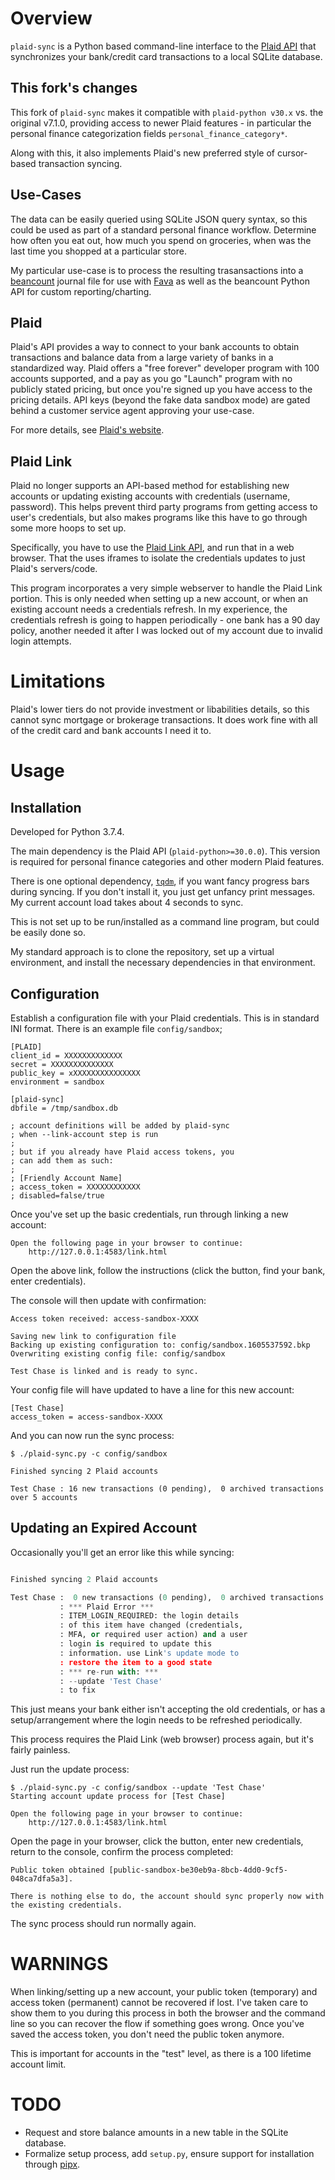 # Overview

`plaid-sync` is a Python based command-line interface to the [Plaid API](https://plaid.com/docs/api/) that synchronizes your bank/credit card transactions to a local SQLite database.

## This fork's changes

This fork of `plaid-sync` makes it compatible with `plaid-python v30.x` vs. the original v7.1.0, providing access to newer Plaid features -
in particular the personal finance categorization fields `personal_finance_category*`.

Along with this, it also implements Plaid's new preferred style of cursor-based transaction syncing.


## Use-Cases

The data can be easily queried using SQLite JSON query syntax, so this could be used as part of a standard personal finance workflow. Determine how often you eat out, how
much you spend on groceries, when was the last time you shopped at a particular store.

My particular use-case is to process the resulting trasansactions into a 
[beancount](http://furius.ca/beancount/) journal file for use with [Fava](https://beancount.github.io/fava/) as well as the beancount Python API for custom reporting/charting.

## Plaid

Plaid's API provides a way to connect to your bank accounts to obtain transactions
and balance data from a large variety of banks in a standardized way. Plaid offers a "free forever" developer program with 100 accounts supported, and a pay as you go "Launch" program with no publicly stated pricing, but once you're signed up you have access to the pricing details. API keys (beyond the fake data sandbox mode) are gated behind a customer service agent approving your use-case.

For more details, see [Plaid's website](https://dashboard.plaid.com/signup).

## Plaid Link

Plaid no longer supports an API-based method for establishing new accounts or updating
existing accounts with credentials (username, password). This helps prevent third party
programs from getting access to user's credentials, but also makes programs like this
have to go through some more hoops to set up. 

Specifically, you have to use the [Plaid Link API](https://plaid.com/docs/link/), and run that in a web browser. That the uses iframes to isolate the credentials updates to
just Plaid's servers/code. 

This program incorporates a very simple webserver to handle the Plaid Link portion. This is only needed when setting up a new account, or when an existing account needs a credentials refresh. In my experience, the credentials refresh is going to happen periodically - one bank has a 90 day policy, another needed it after I was locked out of my account due to invalid login attempts. 

# Limitations

Plaid's lower tiers do not provide investment or libabilities details, so this cannot
sync mortgage or brokerage transactions. It does work fine with all of the credit card and bank accounts I need it to.

# Usage

## Installation

Developed for Python 3.7.4.

The main dependency is the Plaid API (`plaid-python>=30.0.0`). This version is required for personal finance categories and other modern Plaid features.

There is one optional dependency, [`tqdm`](https://github.com/tqdm/tqdm), if you want fancy progress bars during syncing. If you don't install it, you just get unfancy print
messages. My current account load takes about 4 seconds to sync.

This is not set up to be run/installed as a command line program, but could be easily done so.

My standard approach is to clone the repository, set up a virtual environment, and install the necessary dependencies in that environment.

## Configuration

Establish a configuration file with your Plaid credentials. This is in standard INI format. There is an example file `config/sandbox`;

```
[PLAID]
client_id = XXXXXXXXXXXXX
secret = XXXXXXXXXXXXXX
public_key = xXXXXXXXXXXXXXXX
environment = sandbox

[plaid-sync]
dbfile = /tmp/sandbox.db

; account definitions will be added by plaid-sync
; when --link-account step is run
;
; but if you already have Plaid access tokens, you
; can add them as such:
;
; [Friendly Account Name]
; access_token = XXXXXXXXXXXX
; disabled=false/true
```

Once you've set up the basic credentials, run through linking a new account:

```$ ./plaid-sync.py -c config/sandbox --link 'Test Chase'
Open the following page in your browser to continue:
    http://127.0.0.1:4583/link.html
```

Open the above link, follow the instructions (click the button, find your bank, enter credentials).

The console will then update with confirmation:

```Public token obtained [public-sandbox-XXXX]. Exchanging for access token.
Access token received: access-sandbox-XXXX

Saving new link to configuration file
Backing up existing configuration to: config/sandbox.1605537592.bkp
Overwriting existing config file: config/sandbox

Test Chase is linked and is ready to sync.
```

Your config file will have updated to have a line for this new account:

```
[Test Chase]
access_token = access-sandbox-XXXX
```

And you can now run the sync process:

```
$ ./plaid-sync.py -c config/sandbox
                                                                                       
Finished syncing 2 Plaid accounts

Test Chase : 16 new transactions (0 pending),  0 archived transactions over 5 accounts
```

## Updating an Expired Account

Occasionally you'll get an error like this while syncing:

```./plaid-sync.py -c config/sandbox                       

Finished syncing 2 Plaid accounts

Test Chase :  0 new transactions (0 pending),  0 archived transactions over 0 accounts
           : *** Plaid Error ***
           : ITEM_LOGIN_REQUIRED: the login details
           : of this item have changed (credentials,
           : MFA, or required user action) and a user
           : login is required to update this
           : information. use Link's update mode to
           : restore the item to a good state
           : *** re-run with: ***
           : --update 'Test Chase'
           : to fix
```

This just means your bank either isn't accepting the old credentials, or has a setup/arrangement where the login needs to be refreshed periodically. 

This process requires the Plaid Link (web browser) process again, but it's fairly painless. 

Just run the update process:

```
$ ./plaid-sync.py -c config/sandbox --update 'Test Chase'
Starting account update process for [Test Chase]

Open the following page in your browser to continue:
    http://127.0.0.1:4583/link.html
```

Open the page in your browser, click the button, enter new credentials, return to the console, confirm the process completed:

```
Public token obtained [public-sandbox-be30eb9a-8bcb-4dd0-9cf5-048ca7dfa5a3].

There is nothing else to do, the account should sync properly now with the existing credentials.
```

The sync process should run normally again.

# WARNINGS

When linking/setting up a new account, your public token (temporary) and access token (permanent) cannot be recovered if lost. I've taken care to show them to you during this process in both the browser and the command line so you can recover the flow if 
something goes wrong. Once you've saved the access token, you don't need the public token anymore.

This is important for accounts in the "test" level, as there is a 100 lifetime account limit.

# TODO

* Request and store balance amounts in a new table in the SQLite database.
* Formalize setup process, add `setup.py`, ensure support for installation through [pipx](https://github.com/pipxproject/pipx).